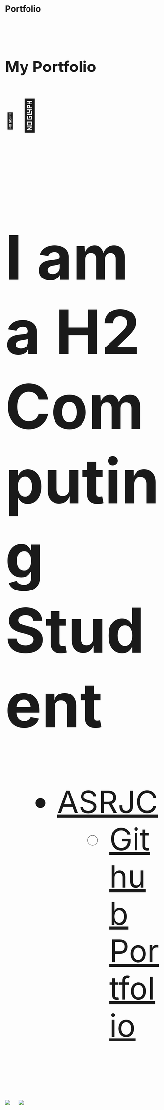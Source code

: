# Portfolio


<!DOCTYPE html>

<html lang="en">


<meta charset="utf-8">
<span style='font-size:50px;'>


</head>
<h1><span style='font-size:50px;'>My Portfolio</h1>
<span style='font-size:50px;'>&#128511;
<span style='font-size:100px;'>&#128037;

<div class="container">

<div class="row">

<div class="col-md-12 col-sm-12 col-xs-12">

<img src="img/logo.png" alt="">

</div>

<div class="col-md-12 col-sm-12 col-xs-12">
  
</div>
<h1>I am a H2 Computing Student</h1>
</div>
<body>
 <ul><a href=https://asrjc.moe.edu.sg/" target="_blank"><li>ASRJC</a>
   
 <ul><a href=https://github.com/cerelia969/Portfolio/" target="_blank"><li>Github Portfolio</a>
   
</body>
</div>
<img src="https://w7.pngwing.com/pngs/954/588/png-transparent-barbie-mariposa-doll-barbie-barbie-illustration-hair-accessory-child-face-thumbnail.png"
</html>
<img src="https://png.pngitem.com/pimgs/s/14-149037_download-barbie-png-picture-for-designing-projects-transparent.png"
 
 

   
 
